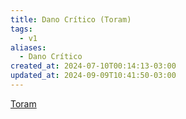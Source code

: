 ```yaml
---
title: Dano Crítico (Toram)
tags:
  - v1
aliases:
  - Dano Crítico
created_at: 2024-07-10T00:14:13-03:00
updated_at: 2024-09-09T10:41:50-03:00
---
```


[Toram](../../../../atomos/2024/07/26/Toram.md)